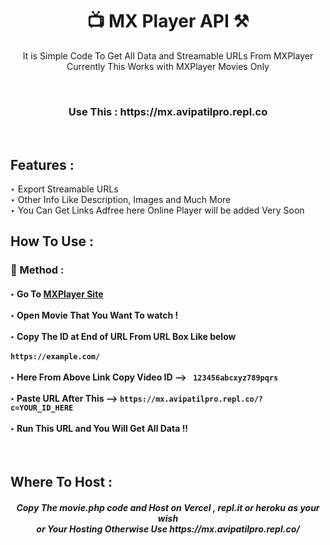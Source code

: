 <h1 align="center">📺 MX Player API ⚒</h1>

<p align="center">  It is Simple Code To Get All Data and Streamable URLs From MXPlayer <br> Currently This Works with MXPlayer Movies Only</p>
<br>
<h3 align="center"> Use This : https://mx.avipatilpro.repl.co </h3><br>
<h2> Features :</h2>

‣ Export Streamable URLs <br>
‣ Other Info Like Description, Images and Much More<br>
‣ You Can Get Links Adfree here Online Player will be added Very Soon<br>

## How To Use :

<h3>🔐 Method :</h3>

<h4>
‣ Go To <a href="https://www.mxplayer.in/">MXPlayer Site</a> <br><br>
‣ Open Movie That You Want To watch ! <br><br>
‣ Copy The ID at End of URL From URL Box Like below <br><br>
   <code>https://example.com/</code> <br><br>
‣ Here From Above Link Copy Video ID  --> <code> 123456abcxyz789pqrs</code> <br><br>
‣ Paste URL After This --> <code>https://mx.avipatilpro.repl.co/?c=YOUR_ID_HERE</code><br><br>   
‣ Run This URL and You Will Get All Data !!  

</h4><br>


<h2> Where To Host : </h2>

<h5 align="center"> Copy The movie.php code and Host on  Vercel , repl.it or heroku as your wish <br> or Your Hosting Otherwise Use https://mx.avipatilpro.repl.co/
